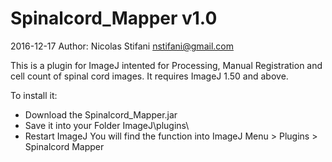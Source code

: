 # Spinalcord_Mapper v1.0
2016-12-17
Author: Nicolas Stifani nstifani@gmail.com

This is a plugin for ImageJ intented for Processing, Manual Registration and cell count of spinal cord images.
It requires ImageJ 1.50 and above.

To install it:
- Download the Spinalcord_Mapper.jar
- Save it into your Folder ImageJ\plugins\ 
- Restart ImageJ
You will find the function into ImageJ Menu > Plugins > Spinalcord Mapper

